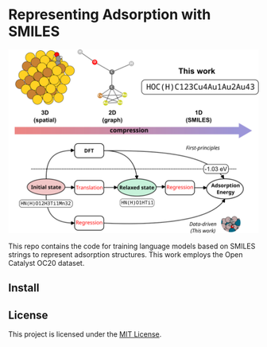 # Representing Adsorption with SMILES

![Repo figure](./extras/repo_figure.png)

This repo contains the code for training language models based on SMILES strings to represent adsorption structures. This work employs the Open Catalyst OC20 dataset.

## Install


## License
This project is licensed under the [MIT License](LICENSE).


